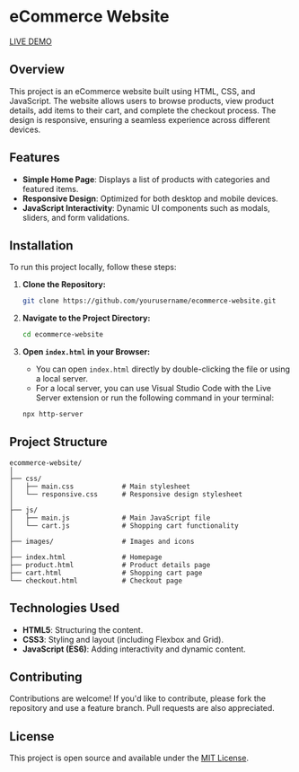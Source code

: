 
# eCommerce Website

[LIVE DEMO](https://e-commerce-website-two-tau.vercel.app/)

## Overview

This project is an eCommerce website built using HTML, CSS, and JavaScript. The website allows users to browse products, view product details, add items to their cart, and complete the checkout process. The design is responsive, ensuring a seamless experience across different devices.

## Features

- **Simple Home Page**: Displays a list of products with categories and featured items.
- **Responsive Design**: Optimized for both desktop and mobile devices.
- **JavaScript Interactivity**: Dynamic UI components such as modals, sliders, and form validations.

## Installation

To run this project locally, follow these steps:

1. **Clone the Repository:**
    ```bash
    git clone https://github.com/yourusername/ecommerce-website.git
    ```

2. **Navigate to the Project Directory:**
    ```bash
    cd ecommerce-website
    ```

3. **Open `index.html` in your Browser:**
    - You can open `index.html` directly by double-clicking the file or using a local server.
    - For a local server, you can use Visual Studio Code with the Live Server extension or run the following command in your terminal:
    ```bash
    npx http-server
    ```

## Project Structure

```
ecommerce-website/
│
├── css/
│   ├── main.css            # Main stylesheet
│   └── responsive.css      # Responsive design stylesheet
│
├── js/
│   ├── main.js             # Main JavaScript file
│   └── cart.js             # Shopping cart functionality
│
├── images/                 # Images and icons
│
├── index.html              # Homepage
├── product.html            # Product details page
├── cart.html               # Shopping cart page
└── checkout.html           # Checkout page
```

## Technologies Used

- **HTML5**: Structuring the content.
- **CSS3**: Styling and layout (including Flexbox and Grid).
- **JavaScript (ES6)**: Adding interactivity and dynamic content.

## Contributing

Contributions are welcome! If you'd like to contribute, please fork the repository and use a feature branch. Pull requests are also appreciated.

## License

This project is open source and available under the [MIT License](LICENSE).
